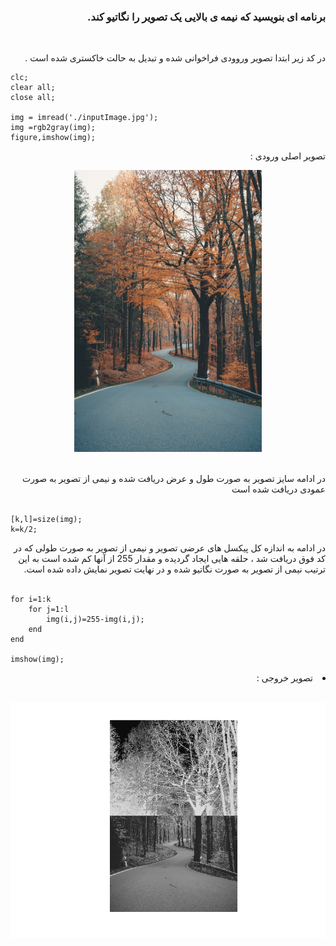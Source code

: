 <div dir="rtl">
<h3>برنامه ای بنویسید که نیمه ی بالایی یک تصویر را نگاتیو کند.</h3><br/>
  </div>
  <div dir="rtl">

  
 در کد زیر ابتدا تصویر وروودی فراخوانی شده و تبدیل به حالت خاکستری شده است .
  </div>

  ```
  clc;
clear all;
close all;

img = imread('./inputImage.jpg');
img =rgb2gray(img);
figure,imshow(img);
```
<div dir="rtl">
  تصویر اصلی ورودی : 
  
 <br/>
  <p align="center">
<img src="./inputImage.jpg" style="width:300px">
</p><br/>
  در ادامه سایز تصویر به صورت طول و عرض دریافت شده و نیمی از تصویر به صورت عمودی دریافت شده است
</div><br/>
  
```
[k,l]=size(img);
k=k/2;
```
<div dir="rtl">
  در ادامه به اندازه کل پیکسل های عرضی تصویر و نیمی از تصویر به صورت طولی که در کد فوق دریافت شد ، حلقه هایی ایجاد گردیده و مقدار 255 از آنها کم شده است به این ترتیب نیمی از تصویر به صورت نگاتیو شده و در نهایت تصویر نمایش داده شده است.
</div><br/>

```
for i=1:k
    for j=1:l
        img(i,j)=255-img(i,j);
    end 
end 

imshow(img);
  ```
<div dir="rtl">

<li>
 تصویر خروجی :  
</li><br/>
<p align="center">
<img src="./output.png">
</p>


  

</div>
